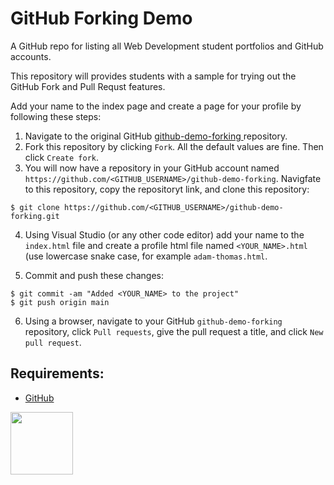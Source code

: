 # GitHub Forking Demo

A GitHub repo for listing all Web Development student portfolios and GitHub accounts. 

This repository will provides students with a sample for trying out the GitHub Fork and Pull Requst features. 

Add your name to the index page and create a page for your profile by following these steps:

1. Navigate to the original GitHub [github-demo-forking
](https://github.com/codeadamca/github-demo-forking) repository.
2. Fork this repository by clicking ```Fork```. All the default values are fine. Then click ```Create fork```.
3. You will now have a repository in your GitHub account named ```https://github.com/<GITHUB_USERNAME>/github-demo-forking```. Navigfate to this repository, copy the repositoryt link, and clone this repository:

```
$ git clone https://github.com/<GITHUB_USERNAME>/github-demo-forking.git
```

4. Using Visual Studio (or any other code editor) add your name to the ```index.html``` file and create a profile html file named ```<YOUR_NAME>.html``` (use lowercase snake case, for example ```adam-thomas.html```.

5. Commit and push these changes:

```
$ git commit -am "Added <YOUR_NAME> to the project"
$ git push origin main
```

6. Using a browser, navigate to your GitHub ```github-demo-forking``` repository, click ```Pull requests```, give the pull request a title, and click ```New pull request```.



## Requirements:

* [GitHub](https://github.com/)

<a href="https://codeadam.ca">
<img src="https://codeadam.ca/images/code-block.png" width="100">
</a>

